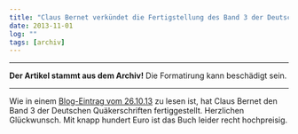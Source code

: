 ```yaml
---
title: "Claus Bernet verkündet die Fertigstellung des Band 3 der Deutschen Quäkerschriften"
date: 2013-11-01
log: ""
tags: [archiv]
---
```

<hr><b>Der Artikel stammt aus dem Archiv!</b> Die Formatirung kann beschädigt sein.<hr>
<p>Wie in einem <a href="http://quaekernachrichten.blogspot.de/2013/10/gewidmet-den-berliner-quakern-band-3.html">Blog-Eintrag vom  26.10.13</a> zu lesen ist, hat Claus Bernet den Band 3 der Deutschen Quäkerschriften fertiggestellt. Herzlichen Glückwunsch. Mit knapp hundert Euro ist das Buch leider recht hochpreisig.</p>
